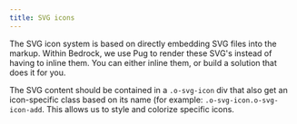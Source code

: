```yaml
---
title: SVG icons
---
```


The SVG icon system is based on directly embedding SVG files into the markup. Within Bedrock, we use Pug to render these SVG's instead of having to inline them. You can either inline them, or build a solution that does it for you.

The SVG content should be contained in a <code>.o-svg-icon</code> div that also get an icon-specific class based on its
name (for example: <code>.o-svg-icon.o-svg-icon-add</code>. This allows us to style and colorize specific icons.